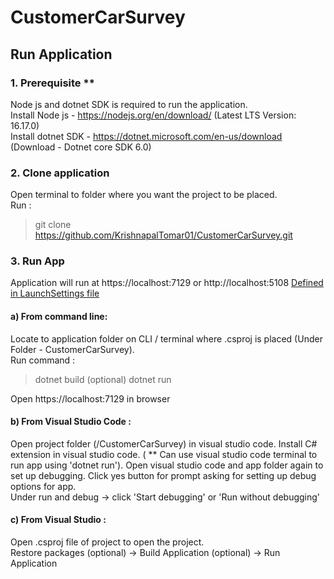 # CustomerCarSurvey

## Run Application

### 1. Prerequisite **

Node js and dotnet SDK is required to run the application.  
Install Node js - https://nodejs.org/en/download/ (Latest LTS Version: 16.17.0)  
Install dotnet SDK - https://dotnet.microsoft.com/en-us/download (Download - Dotnet core SDK 6.0)

### 2. Clone application
Open terminal to folder where you want the project to be placed.  
Run : 
> git clone https://github.com/KrishnapalTomar01/CustomerCarSurvey.git

### 3. Run App

Application will run at https://localhost:7129 or http://localhost:5108 [Defined in LaunchSettings file](properties/launchSettings.json)

#### a) From command line:
Locate to application folder on CLI / terminal where .csproj is placed (Under Folder - CustomerCarSurvey).   
Run command :
> dotnet build (optional)
> dotnet run

Open https://localhost:7129 in browser

#### b) From Visual Studio Code : 
Open project folder (/CustomerCarSurvey) in visual studio code. 
Install C# extension in visual studio code. ( ** Can use visual studio code terminal to run app using 'dotnet run'). Open visual studio code and app folder again to set up debugging.
Click yes button for prompt asking for setting up debug options for app.  
Under run and debug -> click 'Start debugging' or 'Run without debugging'

#### c) From Visual Studio : 
Open .csproj file of project to open the project.   
Restore packages (optional) -> Build Application (optional) -> Run Application 













